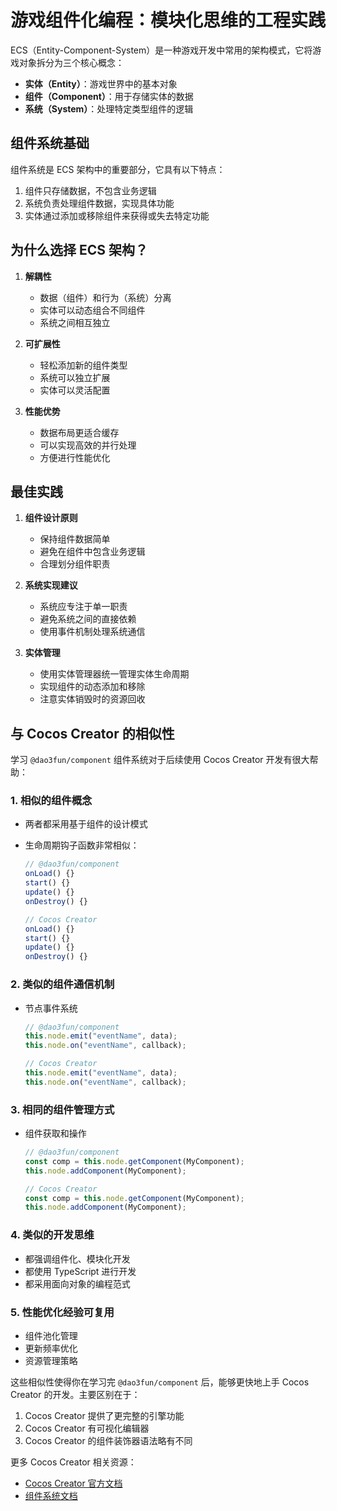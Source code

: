 # 游戏组件化编程：模块化思维的工程实践

ECS（Entity-Component-System）是一种游戏开发中常用的架构模式，它将游戏对象拆分为三个核心概念：

- **实体（Entity）**：游戏世界中的基本对象
- **组件（Component）**：用于存储实体的数据
- **系统（System）**：处理特定类型组件的逻辑

## 组件系统基础

组件系统是 ECS 架构中的重要部分，它具有以下特点：

1. 组件只存储数据，不包含业务逻辑
2. 系统负责处理组件数据，实现具体功能
3. 实体通过添加或移除组件来获得或失去特定功能

## 为什么选择 ECS 架构？

1. **解耦性**

   - 数据（组件）和行为（系统）分离
   - 实体可以动态组合不同组件
   - 系统之间相互独立

2. **可扩展性**

   - 轻松添加新的组件类型
   - 系统可以独立扩展
   - 实体可以灵活配置

3. **性能优势**
   - 数据布局更适合缓存
   - 可以实现高效的并行处理
   - 方便进行性能优化

## 最佳实践

1. **组件设计原则**

   - 保持组件数据简单
   - 避免在组件中包含业务逻辑
   - 合理划分组件职责

2. **系统实现建议**

   - 系统应专注于单一职责
   - 避免系统之间的直接依赖
   - 使用事件机制处理系统通信

3. **实体管理**
   - 使用实体管理器统一管理实体生命周期
   - 实现组件的动态添加和移除
   - 注意实体销毁时的资源回收

## 与 Cocos Creator 的相似性

学习 `@dao3fun/component` 组件系统对于后续使用 Cocos Creator 开发有很大帮助：

### 1. 相似的组件概念

- 两者都采用基于组件的设计模式
- 生命周期钩子函数非常相似：

  ```typescript
  // @dao3fun/component
  onLoad() {}
  start() {}
  update() {}
  onDestroy() {}

  // Cocos Creator
  onLoad() {}
  start() {}
  update() {}
  onDestroy() {}
  ```

### 2. 类似的组件通信机制

- 节点事件系统

  ```typescript
  // @dao3fun/component
  this.node.emit("eventName", data);
  this.node.on("eventName", callback);

  // Cocos Creator
  this.node.emit("eventName", data);
  this.node.on("eventName", callback);
  ```

### 3. 相同的组件管理方式

- 组件获取和操作

  ```typescript
  // @dao3fun/component
  const comp = this.node.getComponent(MyComponent);
  this.node.addComponent(MyComponent);

  // Cocos Creator
  const comp = this.node.getComponent(MyComponent);
  this.node.addComponent(MyComponent);
  ```

### 4. 类似的开发思维

- 都强调组件化、模块化开发
- 都使用 TypeScript 进行开发
- 都采用面向对象的编程范式

### 5. 性能优化经验可复用

- 组件池化管理
- 更新频率优化
- 资源管理策略

这些相似性使得你在学习完 `@dao3fun/component` 后，能够更快地上手 Cocos Creator 的开发。主要区别在于：

1. Cocos Creator 提供了更完整的引擎功能
2. Cocos Creator 有可视化编辑器
3. Cocos Creator 的组件装饰器语法略有不同

更多 Cocos Creator 相关资源：

- [Cocos Creator 官方文档](https://docs.cocos.com/creator/manual/zh/)
- [组件系统文档](https://docs.cocos.com/creator/manual/zh/scripting/component.html)
